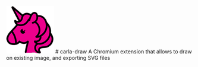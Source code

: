 <img src="https://raw.githubusercontent.com/boblemarin/carla-draw/master/extension/icon128.png">
# carla-draw
A Chromium extension that allows to draw on existing image, and exporting SVG files
